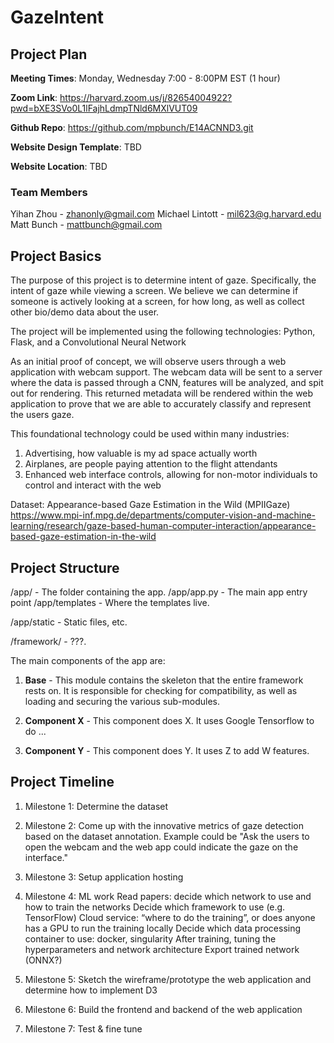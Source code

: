 # GazeIntent

## Project Plan

**Meeting Times**: Monday, Wednesday 7:00 - 8:00PM EST (1 hour)

**Zoom Link**: https://harvard.zoom.us/j/82654004922?pwd=bXE3SVo0L1lFajhLdmpTNld6MXlVUT09

**Github Repo**: https://github.com/mpbunch/E14ACNND3.git

**Website Design Template**: TBD

**Website Location**: TBD

### Team Members

Yihan Zhou - zhanonly@gmail.com
Michael Lintott - mil623@g.harvard.edu
Matt Bunch - mattbunch@gmail.com

## Project Basics

The purpose of this project is to determine intent of gaze. Specifically, the intent of gaze while viewing a screen. We believe we can determine if someone is actively looking at a screen, for how long, as well as collect other bio/demo data about the user.


The project will be implemented using the following technologies: Python, Flask, and a Convolutional Neural Network


As an initial proof of concept, we will observe users through a web application with webcam support. The webcam data will be sent to a server where the data is passed through a CNN, features will be analyzed, and spit out for rendering. This returned metadata will be rendered within the web application to prove that we are able to accurately classify and represent the users gaze.

This foundational technology could be used within many industries:
1. Advertising, how valuable is my ad space actually worth
2. Airplanes, are people paying attention to the flight attendants
3. Enhanced web interface controls, allowing for non-motor individuals to control and interact with the web

Dataset:
Appearance-based Gaze Estimation in the Wild (MPIIGaze)
https://www.mpi-inf.mpg.de/departments/computer-vision-and-machine-learning/research/gaze-based-human-computer-interaction/appearance-based-gaze-estimation-in-the-wild


## Project Structure

/app/				- The folder containing the app.
/app/app.py			- The main app entry point
/app/templates		- Where the templates live.

/app/static			- Static files, etc.

/framework/			- ???.

The main components of the app are:

1. **Base** - This module contains the skeleton that the entire framework rests on. It is responsible
for checking for compatibility, as well as loading and securing the various sub-modules.

2. **Component X** - This component does X. It uses Google Tensorflow to do ...

3. **Component Y** - This component does Y. It uses Z to add W features.

## Project Timeline

1. Milestone 1: Determine the dataset

2. Milestone 2: Come up with the innovative metrics of gaze detection based on the dataset annotation. Example could be "Ask the users to open the webcam and the web app could indicate the gaze on the interface."

3. Milestone 3: Setup application hosting

4. Milestone 4: ML work
  Read papers: decide which network to use and how to train the networks
  Decide which framework to use (e.g. TensorFlow)
  Cloud service: “where to do the training”, or does anyone has a GPU to run the training locally
  Decide which data processing container to use:  docker, singularity
  After training, tuning the hyperparameters and network architecture
  Export trained network (ONNX?)

5. Milestone 5: Sketch the wireframe/prototype the web application and determine how to implement D3

6. Milestone 6: Build the frontend and backend of the web application

7. Milestone 7: Test & fine tune
